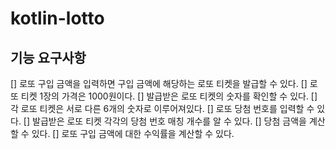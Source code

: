 # kotlin-lotto

## 기능 요구사항
[] 로또 구입 금액을 입력하면 구입 금액에 해당하는 로또 티켓을 발급할 수 있다.
[] 로또 티켓 1장의 가격은 1000원이다.
[] 발급받은 로또 티켓의 숫자를 확인할 수 있다.
[] 각 로또 티켓은 서로 다른 6개의 숫자로 이루어져있다.
[] 로또 당첨 번호를 입력할 수 있다.
[] 발급받은 로또 티켓 각각의 당첨 번호 매칭 개수를 알 수 있다.
[] 당첨 금액을 계산할 수 있다.
[] 로또 구입 금액에 대한 수익률을 계산할 수 있다.